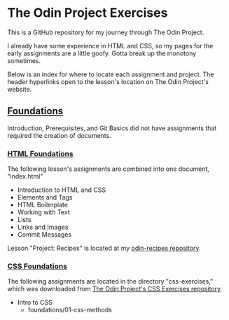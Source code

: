 # The Odin Project Exercises
This is a GitHub repository for my journey through The Odin Project.

I already have some experience in HTML and CSS, so my pages for the early assignments are a little goofy. Gotta break up the monotony sometimes.

Below is an index for where to locate each assignment and project. The header hyperlinks open to the lesson's location on The Odin Project's website.

## [Foundations](https://www.theodinproject.com/paths/foundations/courses/foundations)
Introduction, Prerequisites, and Git Basics did not have assignments that required the creation of documents.

### [HTML Foundations](https://www.theodinproject.com/paths/foundations/courses/foundations#html-foundations)
The following lesson's assignments are combined into one document, "index.html"
- Introduction to HTML and CSS
- Elements and Tags
- HTML Boilerplate
- Working with Text
- Lists
- Links and Images
- Commit Messages

Lesson "Project: Recipes" is located at my [odin-recipes repository](https://github.com/lotus-bloom0/odin-recipes).

### [CSS Foundations](https://www.theodinproject.com/paths/foundations/courses/foundations/#css-foundations)
The following assignments are located in the directory "css-exercises," which was downloaded from [The Odin Project's CSS Exercises repository](https://github.com/TheOdinProject/css-exercises).
- Intro to CSS
  - foundations/01-css-methods


